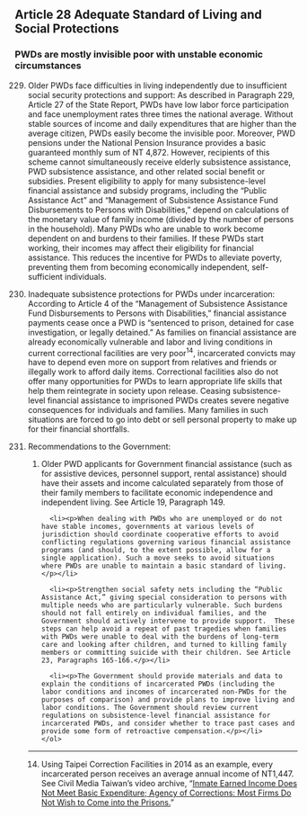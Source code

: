 ## Article 28 Adequate Standard of Living and Social Protections

### PWDs are mostly invisible poor with unstable economic circumstances

<ol start="229">
  <li><p>Older PWDs face difficulties in living independently due to insufficient social security protections and support: As described in Paragraph 229, Article 27 of the State Report, PWDs have low labor force participation and face unemployment rates three times the national average. Without stable sources of income and daily expenditures that are higher than the average citizen, PWDs easily become the invisible poor. Moreover, PWD pensions under the National Pension Insurance provides a basic guaranteed monthly sum of NT 4,872. However, recipients of this scheme cannot simultaneously receive elderly subsistence assistance, PWD subsistence assistance, and other related social benefit or subsidies. Present eligibility to apply for many subsistence-level financial assistance and subsidy programs, including the “Public Assistance Act” and “Management of Subsistence Assistance Fund Disbursements to Persons with Disabilities,” depend on calculations of the monetary value of family income (divided by the number of persons in the household). Many PWDs who are unable to work become dependent on and burdens to their families. If these PWDs start working, their incomes may affect their eligibility for financial assistance. This reduces the incentive for PWDs to alleviate poverty, preventing them from becoming economically independent, self-sufficient individuals.</p></li>

  <li><p>Inadequate subsistence protections for PWDs under incarceration: According to Article 4 of the “Management of Subsistence Assistance Fund Disbursements to Persons with Disabilities,” financial assistance payments cease once a PWD is “sentenced to prison, detained for case investigation, or legally detained.” As families on financial assistance are already economically vulnerable and labor and living conditions in current correctional facilities are very poor<sup>14</sup>, incarcerated convicts may have to depend even more on support from relatives and friends or illegally work to afford daily items. Correctional facilities also do not offer many opportunities for PWDs to learn appropriate life skills that help them reintegrate in society upon release. Ceasing subsistence-level financial assistance to imprisoned PWDs creates severe negative consequences for individuals and families. Many families in such situations are forced to go into debt or sell personal property to make up for their financial shortfalls.</p></li>

  <li><p>Recommendations to the Government:</p>
    <ol>
      <li><p>Older PWD applicants for Government financial assistance (such as for assistive devices, personnel support, rental assistance) should have their assets and income calculated separately from those of their family members to facilitate economic independence and independent living. See Article 19, Paragraph 149.</p></li>

      <li><p>When dealing with PWDs who are unemployed or do not have stable incomes, governments at various levels of jurisdiction should coordinate cooperative efforts to avoid conflicting regulations governing various financial assistance programs (and should, to the extent possible, allow for a single application). Such a move seeks to avoid situations where PWDs are unable to maintain a basic standard of living.</p></li>

      <li><p>Strengthen social safety nets including the “Public Assistance Act,” giving special consideration to persons with multiple needs who are particularly vulnerable. Such burdens should not fall entirely on individual families, and the Government should actively intervene to provide support.  These steps can help avoid a repeat of past tragedies when families with PWDs were unable to deal with the burdens of long-term care and looking after children, and turned to killing family members or committing suicide with their children. See Article 23, Paragraphs 165-166.</p></li>

      <li><p>The Government should provide materials and data to explain the conditions of incarcerated PWDs (including the labor conditions and incomes of incarcerated non-PWDs for the purposes of comparison) and provide plans to improve living and labor conditions. The Government should review current regulations on subsistence-level financial assistance for incarcerated PWDs, and consider whether to trace past cases and provide some form of retroactive compensation.</p></li>
    </ol>
  </li>
</ol>

-----

<ol start="14">
  <li>Using Taipei Correction Facilities in 2014 as an example, every incarcerated person receives an average annual income of NT1,447. See Civil Media Taiwan’s video archive, “<a href="https://www.civilmedia.tw/archives/42903" target="_blank">Inmate Earned Income Does Not Meet Basic Expenditure; Agency of Corrections: Most Firms Do Not Wish to Come into the Prisons.</a>”</li>
</ol>

